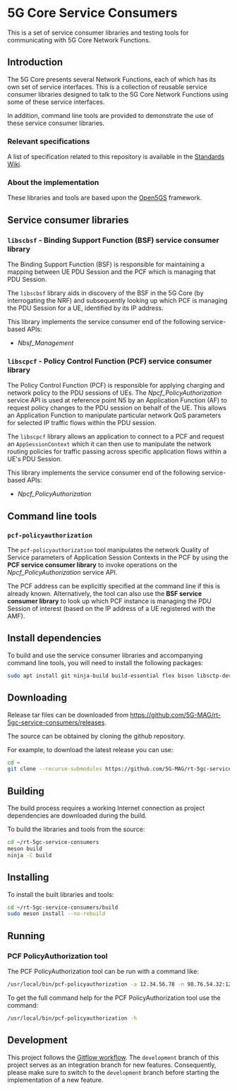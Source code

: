 # 5G Core Service Consumers

This is a set of service consumer libraries and testing tools for communicating with 5G Core Network Functions.

## Introduction

The 5G Core presents several Network Functions, each of which has its own set of service interfaces. This is a collection of reusable service consumer libraries designed to talk to the 5G Core Network Functions using some of these service interfaces.

In addition, command line tools are provided to demonstrate the use of these service consumer libraries.

### Relevant specifications

A list of specification related to this repository is available in the [Standards Wiki](https://github.com/5G-MAG/Standards/wiki/5G-Downlink-Media-Streaming-Architecture-(5GMSd):-Relevant-Specifications).

### About the implementation

These libraries and tools are based upon the [Open5GS](https://open5gs.org/) framework.

## Service consumer libraries

### `libscbsf` - Binding Support Function (BSF) service consumer library

The Binding Support Function (BSF) is responsible for maintaining a mapping between UE PDU Session and the PCF which is managing that PDU Session.

The `libscbsf` library aids in discovery of the BSF in the 5G Core (by interrogating the NRF) and subsequently looking up which PCF is managing the PDU Session for a UE, identified by its IP address.

This library implements the service consumer end of the following service-based APIs:
- *Nbsf_Management*

### `libscpcf` - Policy Control Function (PCF) service consumer library

The Policy Control Function (PCF) is responsible for applying charging and network policy to the PDU sessions of UEs. The *Npcf_PolicyAuthorization* service API is used at reference point N5 by an Application Function (AF) to request policy changes to the PDU session on behalf of the UE. This allows an Application Function to manipulate particular network QoS parameters for selected IP traffic flows within the PDU session.

The `libscpcf` library allows an application to connect to a PCF and request an `AppSessionContext` which it can then use to manipulate the network routing policies for traffic passing across specific application flows within a UE's PDU Session.

This library implements the service consumer end of the following service-based APIs:
- *Npcf_PolicyAuthorization*


## Command line tools

### `pcf-policyauthorization`

The `pcf-policyauthorization` tool manipulates the network Quality of Service parameters of Application Session Contexts in the PCF by using the **PCF service consumer library** to invoke operations on the *Npcf_PolicyAuthorization* service API.

The PCF address can be explicitly specified at the command line if this is already known. Alternatively, the tool can also use the **BSF service consumer library** to look up which PCF instance is managing the PDU Session of interest (based on the IP address of a UE registered with the AMF).


## Install dependencies

To build and use the service consumer libraries and accompanying command line tools, you will need to install the following packages:

```bash
sudo apt install git ninja-build build-essential flex bison libsctp-dev libgnutls28-dev libgcrypt-dev libssl-dev libidn11-dev libmongoc-dev libbson-dev libyaml-dev libnghttp2-dev libmicrohttpd-dev libcurl4-gnutls-dev libnghttp2-dev libtins-dev libtalloc-dev meson cmake
```

## Downloading

Release tar files can be downloaded from <https://github.com/5G-MAG/rt-5gc-service-consumers/releases>.

The source can be obtained by cloning the github repository.

For example, to download the latest release you can use:

```bash
cd ~
git clone --recurse-submodules https://github.com/5G-MAG/rt-5gc-service-consumers.git
```

## Building

The build process requires a working Internet connection as project dependencies are downloaded during the build.

To build the libraries and tools from the source:

```bash
cd ~/rt-5gc-service-consumers
meson build
ninja -C build
```

## Installing

To install the built libraries and tools:

```bash
cd ~/rt-5gc-service-consumers/build
sudo meson install --no-rebuild
```

## Running

### PCF PolicyAuthorization tool

The PCF PolicyAuthorization tool can be run with a command like:

```bash
/usr/local/bin/pcf-policyauthorization -a 12.34.56.78 -n 98.76.54.32:1234
```

To get the full command help for the PCF PolicyAuthorization tool use the command:

```bash
/usr/local/bin/pcf-policyauthorization -h
```

## Development

This project follows
the [Gitflow workflow](https://www.atlassian.com/git/tutorials/comparing-workflows/gitflow-workflow). The
`development` branch of this project serves as an integration branch for new features. Consequently, please make sure to
switch to the `development` branch before starting the implementation of a new feature.

